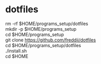 # dotfiles

rm -rf $HOME/programs_setup/dotfiles  
mkdir -p $HOME/programs_setup  
cd $HOME/programs_setup  
git clone https://github.com/freddii/dotfiles  
cd $HOME/programs_setup/dotfiles  
./install.sh  
cd $HOME  
